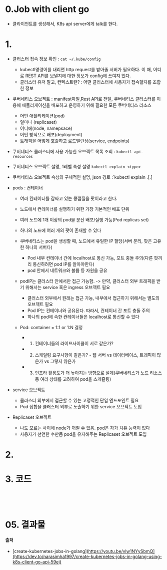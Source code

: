 # 0.Job with client go
- 클라이언트를 생성해서, K8s api server에게 talk를 한다.


# 1.  
- 클러스터 접속 정보 확인 : `cat ~/.kube/config`
  - kubectl명령어를 내리면 http request를 받아줄 서버가 필요하다. 이 때, 어디로 REST API를 보낼지에 대한 정보가 config에 쓰여져 있다. 
  - 클러스터 유저 말고, 컨텍스트란? : 어떤 클러스터에 사용자가 접속할지를 조합한 정보
- 쿠버네티스 오브젝트 : manifest파일,Rest API로 전달, 쿠버네티스 클러스터를 이용해 애플리케이션을 배포하고 운영하기 위해 필요한 모든 쿠버네티스 리소스
  -   어떤 애플리케이션(pod)
  -   얼마나 (replicaset)
  -   어디에(node, namepsace)
  -   어떤 방식으로 배포(deployment)
  -   트래픽을 어떻게 호출하고 로드밸런싱(service, endpoints)
 -  쿠버네티스 클러스터에 사용 가능한 오브젝트 목록 조회 : `kubectl api-resources`
 -  쿠버네티스 오브젝트 설명, 1레벨 속성 설명 `kubectl explain <type>`
 -  쿠버네티스 오브젝트 속성의 구체적인 설명, json 경로 :`kubectl explain <type>.<filedName>[.<filedName>] 

- pods : 컨테이너
  - 여러 컨테이너를 감싸고 있는 콩껍질을 팟이라고 한다.
  - 노드에서 컨테이너를 실행하기 위한 가장 기본적인 배포 단위
  - 여러 노드에 1개 이상의 pod을 분산 배포/실행 가능(Pod replicas set) 
  - 하나의 노드에 여러 개의 팟이 존재할 수 있다  
  - 쿠버네티스는 pod을 생성할 때, 노드에서 유일한 IP 할당(서버 분리, 팟은 고유한 하나의 서버다)
    - Pod 내부 컨테이너 간에 localhost로 통신 가능, 포트 충돌 주의(다른 팟끼리 통신하려면 pod IP를 알아야한다)
    - pod 안에서 네트워크와 볼륨 등 자원을 공유
  - podIP는 클러스터 안에서만 접근 가능함. -> 만약, 클러스터 외부 트래픽을 받기 위해서는 service 혹은 ingress 오브젝트 필요
    - 클러스터 외부에서 원래는 접근 가능, 내부에서 접근하기 위해서는 별도의 오브젝트 필요
    - Pod IP는 컨테이너와 공유된다. 따라서, 컨테이너 간 포트 충돌 주의
    - 하나의 pod에 속한 컨테이너들은 localhost로 통신할 수 있다

  - Pod: container = 1:1 or 1:N 결정
    - 1. 컨테이너들의 라이프사이클이 서로 같은가?
    - 2. 스케일링 요구사항이 같은가? - 웹 서버 vs 데이터베이스, 트래픽이 많은가 vs 그렇지 않은가
    - 3. 인프라 활용도가 더 높아지는 방향으로 설계(쿠버네티스가 노드 리소스 등 여러 상태를 고려하여 pod을 스케쥴링)
  
- service 오브젝트
  - 클러스터 외부에서 접근할 수 있는 고정적인 단일 엔드포인트 필요
  - Pod 집합을 클러스터 외부로 노출하기 위한 service 오브젝트 도입
 
- Replicaset 오브젝트
  - 나도 모르는 사이에 node가 꺼질 수 있음. pod은 자가 치유 능력이 없다
  - 사용자가 선언한 수만큼 pod을 유지해주는 Replicaset 오브젝트 도입
  
# 2. 

# 3. 코드

```golang

```
<br/><br/>

# 05. 결과물


#### 출처
- [create-kubernetes-jobs-in-golang](https://youtu.be/vlw1NYySbmQ](https://dev.to/narasimha1997/create-kubernetes-jobs-in-golang-using-k8s-client-go-api-59ej)
<br><br><br>
